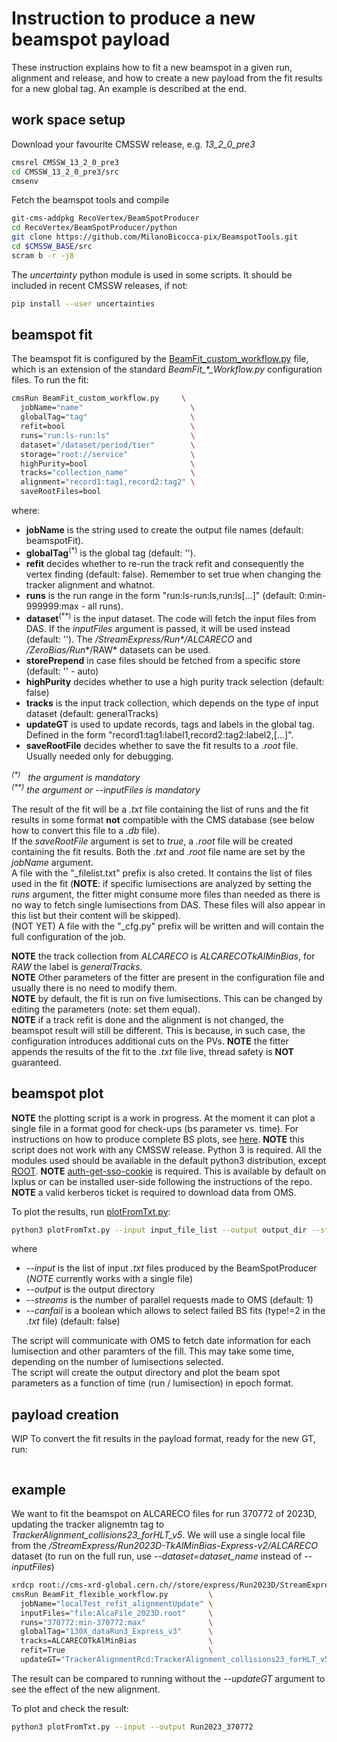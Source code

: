 # Instruction to produce a new beamspot payload 

These instruction explains how to fit a new beamspot in a given run, alignment and release, and how to create a new payload from the fit results for a new global tag. An example is described at the end.

## work space setup

Download your favourite CMSSW release, e.g. *13_2_0_pre3*

```bash
cmsrel CMSSW_13_2_0_pre3
cd CMSSW_13_2_0_pre3/src
cmsenv
```

Fetch the beamspot tools and compile

```bash
git-cms-addpkg RecoVertex/BeamSpotProducer
cd RecoVertex/BeamSpotProducer/python
git clone https://github.com/MilanoBicocca-pix/BeamspotTools.git
cd $CMSSW_BASE/src
scram b -r -j8
```

The *uncertainty* python module is used in some scripts. It should be included in recent CMSSW releases, if not:

```bash
pip install --user uncertainties
```

## beamspot fit

The beamspot fit is configured by the [BeamFit_custom_workflow.py](python/BeamspotTools/test/BeamFit_custom_workflow.py) file, which is an extension  of the standard *BeamFit_\*_Workflow.py* configuration files. To run the fit:

```bash
cmsRun BeamFit_custom_workflow.py     \
  jobName="name"                        \
  globalTag="tag"                       \
  refit=bool                            \
  runs="run:ls-run:ls"                  \
  dataset="/dataset/period/tier"        \
  storage="root://service"              \
  highPurity=bool                       \
  tracks="collection_name"              \
  alignment="record1:tag1,record2:tag2" \
  saveRootFiles=bool
```

where:
- **jobName** is the string used to create the output file names (default: beamspotFit).
- **globalTag**<sup>(\*)</sup> is the global tag (default: '').
- **refit** decides whether to re-run the track refit and consequently the vertex finding (default: false). Remember to set true when changing the tracker alignment and whatnot.
- **runs** is the run range in the form "run:ls-run:ls,run:ls[...]" (default: 0:min-999999:max - all runs).
- **dataset**<sup>(\*\*)</sup> is the input dataset. The code will fetch the input files from DAS. If the *inputFiles* argument is passed, it will be used instead (default: ''). The */StreamExpress/Run\*/ALCARECO* and */ZeroBias/Run*\*/RAW* datasets can be used.
- **storePrepend** in case files should be fetched from a specific store (default: '' - auto)
- **highPurity** decides whether to use a high purity track selection (default: false)
- **tracks** is the input track collection, which depends on the type of input dataset (default: generalTracks)
- **updateGT** is used to update records, tags and labels in the global tag. Defined in the form "record1:tag1:label1,record2:tag2:label2,[...]".
- **saveRootFile** decides whether to save the fit results to a *.root* file. Usually needed only for debugging.

*<sup>(\*)</sup>&nbsp;&nbsp;&nbsp;the argument is mandatory*  
*<sup>(\*\*)</sup>&nbsp;the argument or --inputFiles is mandatory*  

The result of the fit will be a *.txt* file containing the list of runs and the fit results in some format **not** compatible with the CMS database (see below how to convert this file to a *.db* file).  
If the *saveRootFile* argument is set to *true*, a *.root* file will be created containing the fit results. Both the *.txt* and *.root* file name are set by the *jobName* argument.   
A file with the "_filelist.txt" prefix is also creted. It contains the list of files used in the fit (**NOTE**: if specific lumisections are analyzed by setting the *runs* argument, the fitter might consume more files than needed as there is no way to fetch single lumisections from DAS. These files will also appear in this list but their content will be skipped).  
(NOT YET) A file with the "_cfg.py" prefix will be written and will contain the full configuration of the job.
  
**NOTE** the track collection from *ALCARECO* is *ALCARECOTkAlMinBias*, for *RAW* the label is *generalTracks*.  
**NOTE** Other parameters of the fitter are present in the configuration file and usually there is no need to modify them.  
**NOTE** by default, the fit is run on five lumisections. This can be changed by editing the parameters (note: set them equal).  
**NOTE** if a track refit is done and the alignment is not changed, the beamspot result will still be different. This is because, in such case, the configuration introduces additional cuts on the PVs.
**NOTE** the fitter appends the results of the fit to the *.txt* file live, thread safety is **NOT** guaranteed.

## beamspot plot

**NOTE** the plotting script is a work in progress. At the moment it can plot a single file in a format good for check-ups (bs parameter vs. time). For instructions on how to produce complete BS plots, see [here]().
**NOTE** this script does not work with any CMSSW release. Python 3 is required. All the modules used should be available in the default python3 distribution, except [ROOT](https://root.cern/).
**NOTE** [auth-get-sso-cookie](https://gitlab.cern.ch/authzsvc/tools/auth-get-sso-cookie) is required. This is available by default on lxplus or can be installed user-side following the instructions of the repo.
**NOTE** a valid kerberos ticket is required to download data from OMS.

To plot the results, run [plotFromTxt.py](BeamspotTools/python/plot/plotFromTxt.py):

```bash
python3 plotFromTxt.py --input input_file_list --output output_dir --streams 5
```

where 
- *--input* is the list of input *.txt* files produced by the BeamSpotProducer (*NOTE* currently works with a single file)
- *--output* is the output directory
- *--streams* is the number of parallel requests made to OMS (default: 1)
- *--canfail* is a boolean which allows to select failed BS fits (type!=2 in the *.txt* file) (default: false)

The script will communicate with OMS to fetch date information for each lumisection and other paramters of the fill. This may take some time, depending on the number of lumisections selected.  
The script will create the output directory and plot the beam spot parameters as a function of time (run / lumisection) in epoch format.

## payload creation

WIP
To convert the fit results in the payload format, ready for the new GT, run:

```bash
```

## example

We want to fit the beamspot on ALCARECO files for run 370772 of 2023D, updating the tracker alignemtn tag to *TrackerAlignment_collisions23_forHLT_v5*. We will use a single local file from the */StreamExpress/Run2023D-TkAlMinBias-Express-v2/ALCARECO* dataset (to run on the full run, use *--dataset=dataset_name* instead of *--inputFiles*)

```bash
xrdcp root://cms-xrd-global.cern.ch//store/express/Run2023D/StreamExpress/ALCARECO/TkAlMinBias-Express-v2/000/370/772/00001/63cbf285-ce54-4ad2-bc9b-833799330067.root AlcaFile_2023D.root
cmsRun BeamFit_flexible_workflow.py         \
  jobName="localTest_refit_alignmentUpdate" \
  inputFiles="file:AlcaFile_2023D.root"     \
  runs="370772:min-370772:max"              \
  globalTag="130X_dataRun3_Express_v3"      \
  tracks=ALCARECOTkAlMinBias                \
  refit=True                                \
  updateGT="TrackerAlignmentRcd:TrackerAlignment_collisions23_forHLT_v5"
```
The result can be compared to running without the *--updateGT* argument to see the effect of the new alignment.  
  
To plot and check the result:

```bash
python3 plotFromTxt.py --input --output Run2023_370772
```
